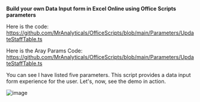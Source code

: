 **Build your own Data Input form in Excel Online using Office Scripts parameters**

Here is the code:  https://github.com/MrAnalyticals/OfficeScripts/blob/main/Parameters/UpdateStaffTable.ts


Here is the Aray Params Code: https://github.com/MrAnalyticals/OfficeScripts/blob/main/Parameters/UpdateStaffTable.ts


You can see I have listed five parameters. This script provides a data input form experience for the user. Let's, now, see the demo in action. 

![image](https://github.com/MrAnalyticals/OfficeScripts/assets/47678539/e469d32c-d611-405f-b93e-a69c6fe87a94)

